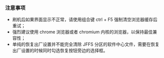 ### 注意事项
* 刷机后如果界面显示不正常，请使用组合键 ctrl + F5 强制清空浏览器缓存后重试；
* 强烈建议使用 chrome 浏览器或者 chromium 内核的浏览器，以保持最佳兼容性；
* 单纯的恢复出厂设置并不能完全清除 JFFS 分区的软件中心文件，需要在恢复出厂设置的时候同时勾选恢复按钮旁边的选择框。

